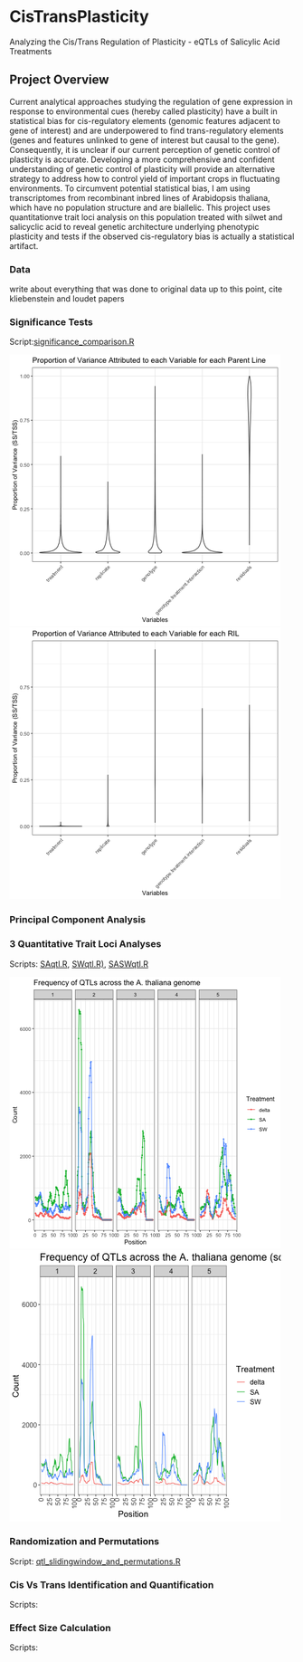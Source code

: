# CisTransPlasticity
Analyzing the Cis/Trans Regulation of Plasticity - eQTLs of Salicylic Acid Treatments

## Project Overview
Current analytical approaches studying the regulation of gene expression in response to environmental cues (hereby called plasticity) have a built in statistical bias for cis-regulatory elements (genomic features adjacent to gene of interest) and are underpowered to find trans-regulatory elements (genes and features unlinked to gene of interest but causal to the gene). Consequently, it is unclear if our current perception of genetic control of plasticity is accurate. Developing a more comprehensive and confident understanding of genetic control of plasticity will provide an alternative strategy to address how to control yield of important crops in fluctuating environments. To circumvent potential statistical bias, I am using transcriptomes from recombinant inbred lines of Arabidopsis thaliana, which have no population structure and are biallelic. This project uses quantitationve trait loci analysis on this population treated with silwet and salicyclic acid to reveal genetic architecture underlying phenotypic plasticity and tests if the observed cis-regulatory bias is actually a statistical artifact.

### Data 
write about everything that was done to original data up to this point, cite kliebenstein and loudet papers
### Significance Tests
Script:[significance_comparison.R](Scripts/significance_comparison.R)

![parent variance](Figures/significancetests_parents.png)![ril variance](Figures/significancetests_rils.png)
### Principal Component Analysis
### 3 Quantitative Trait Loci Analyses
Scripts: [SAqtl.R](Scripts/SAqtl.R), [SWqtl.R)](Scripts/SWqtl.R), [SASWqtl.R](Scripts/SASWqtl.R)

![qtl map unscaled](Figures/QTLfrequency.png)![qtl map delta scaled](Figures/QTLfrequency_deltascaled.png)
### Randomization and Permutations
Script: [qtl_slidingwindow_and_permutations.R](Scripts/qtl_slidingwindow_and_permutations.R)
### Cis Vs Trans Identification and Quantification
Scripts:
### Effect Size Calculation
Scripts:
